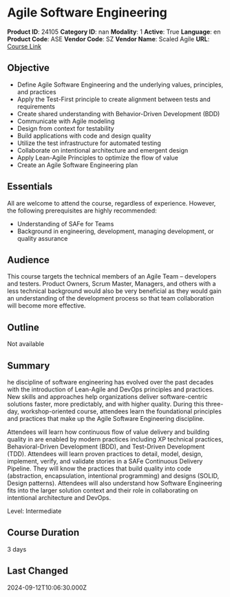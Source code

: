 # Agile Software Engineering

**Product ID**: 24105
**Category ID**: nan
**Modality**: 1
**Active**: True
**Language**: en
**Product Code**: ASE
**Vendor Code**: SZ
**Vendor Name**: Scaled Agile
**URL**: [Course Link](https://www.fastlaneus.com/course/scaledagile-ase)

## Objective
- Define Agile Software Engineering and the underlying values, principles, and practices
- Apply the Test-First principle to create alignment between tests and requirements
- Create shared understanding with Behavior-Driven Development (BDD)
- Communicate with Agile modeling
- Design from context for testability
- Build applications with code and design quality
- Utilize the test infrastructure for automated testing
- Collaborate on intentional architecture and emergent design
- Apply Lean-Agile Principles to optimize the flow of value
- Create an Agile Software Engineering plan

## Essentials
All are welcome to attend the course, regardless of experience. However, the following prerequisites are highly recommended:


- Understanding of SAFe for Teams
- Background in engineering, development, managing development, or quality assurance

## Audience
This course targets the technical members of an Agile Team – developers and testers. Product Owners, Scrum Master, Managers, and others with a less technical background would also be very beneficial as they would gain an understanding of the development process so that team collaboration will become more effective.

## Outline
Not available

## Summary
he discipline of software engineering has evolved over the past decades with the introduction of Lean-Agile and DevOps principles and practices. New skills and approaches help organizations deliver software-centric solutions faster, more predictably, and with higher quality. During this three-day, workshop-oriented course, attendees learn the foundational principles and practices that make up the Agile Software Engineering discipline.

Attendees will learn how continuous flow of value delivery and building quality in are enabled by modern practices including XP technical practices, Behavioral-Driven Development (BDD), and Test-Driven Development (TDD). Attendees will learn proven practices to detail, model, design, implement, verify, and validate stories in a SAFe Continuous Delivery Pipeline. They will know the practices that build quality into code (abstraction, encapsulation, intentional programming) and designs (SOLID, Design patterns). Attendees will also understand how Software Engineering fits into the larger solution context and their role in collaborating on intentional architecture and DevOps.

Level: Intermediate

## Course Duration
3 days

## Last Changed
2024-09-12T10:06:30.000Z
